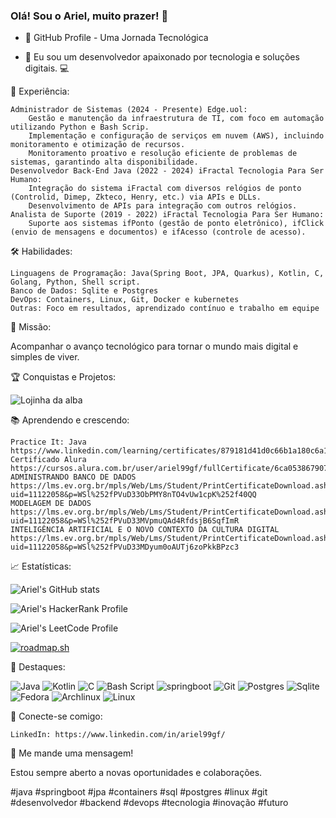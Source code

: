 ### Olá! Sou o Ariel, muito prazer! 👋

- 🚀 GitHub Profile - Uma Jornada Tecnológica

- 👋 Eu sou um desenvolvedor apaixonado por tecnologia e soluções digitais. 💻

💼 Experiência:
    
    Administrador de Sistemas (2024 - Presente) Edge.uol:
        Gestão e manutenção da infraestrutura de TI, com foco em automação utilizando Python e Bash Scrip.
        Implementação e configuração de serviços em nuvem (AWS), incluindo monitoramento e otimização de recursos.
        Monitoramento proativo e resolução eficiente de problemas de sistemas, garantindo alta disponibilidade.
    Desenvolvedor Back-End Java (2022 - 2024) iFractal Tecnologia Para Ser Humano:
        Integração do sistema iFractal com diversos relógios de ponto (Controlid, Dimep, Zkteco, Henry, etc.) via APIs e DLLs.
        Desenvolvimento de APIs para integração com outros relógios.
    Analista de Suporte (2019 - 2022) iFractal Tecnologia Para Ser Humano:
        Suporte aos sistemas ifPonto (gestão de ponto eletrônico), ifClick (envio de mensagens e documentos) e ifAcesso (controle de acesso).

🛠️ Habilidades:

    Linguagens de Programação: Java(Spring Boot, JPA, Quarkus), Kotlin, C, Golang, Python, Shell script.
    Banco de Dados: Sqlite e Postgres
    DevOps: Containers, Linux, Git, Docker e kubernetes
    Outras: Foco em resultados, aprendizado contínuo e trabalho em equipe

🚀 Missão:

Acompanhar o avanço tecnológico para tornar o mundo mais digital e simples de viver.

🏆 Conquistas e Projetos:

<!--
🏆 Conquistas:

    [Insira suas conquistas e projetos relevantes aqui]
-->
![Lojinha da alba](https://github.com/ariel99gf/albastore)

📚 Aprendendo e crescendo:

<!--
    [Insira seus cursos, certificações e eventos relevantes aqui]
-->
    Practice It: Java
    https://www.linkedin.com/learning/certificates/879181d41d0c66b1a180c6a13f3396249c57f4b0887b65622a91f27ffb20c71d
    Certificado Alura
    https://cursos.alura.com.br/user/ariel99gf/fullCertificate/6ca0538679077d3d9c96201f3e568fdf
    ADMINISTRANDO BANCO DE DADOS
    https://lms.ev.org.br/mpls/Web/Lms/Student/PrintCertificateDownload.ashx?uid=11122058&p=WSl%252fPVuD33ObPMY8nTO4vUw1cpK%252f40QQ
    MODELAGEM DE DADOS
    https://lms.ev.org.br/mpls/Web/Lms/Student/PrintCertificateDownload.ashx?uid=11122058&p=WSl%252fPVuD33MVpmuQAd4RfdsjB6SqfImR
    INTELIGÊNCIA ARTIFICIAL E O NOVO CONTEXTO DA CULTURA DIGITAL
    https://lms.ev.org.br/mpls/Web/Lms/Student/PrintCertificateDownload.ashx?uid=11122058&p=WSl%252fPVuD33MDyum0oAUTj6zoPkkBPzc3

📈 Estatísticas:

<!--
    [Insira suas estatísticas de repositórios, commits, estrelas, etc.]
-->
![Ariel's GitHub stats](https://github-readme-stats.vercel.app/api?username=ariel99gf&show_icons=true&theme=radical)

![Ariel's HackerRank Profile](https://www.hackerrank.com/profile/ariel99gf)

![Ariel's LeetCode Profile](https://leetcode.com/u/ariel99gf/)

[![roadmap.sh](https://api.roadmap.sh/v1-badge/tall/65ddc1fbaec67f2e2aa8dfee?variant=dark)](https://roadmap.sh)

🌟 Destaques:

<!--
    [Insira seus projetos favoritos, badges e outros destaques aqui]
-->
![Java](https://img.shields.io/badge/Java-ED8B00?style=for-the-badge&logo=openjdk&logoColor=white)
![Kotlin](https://img.shields.io/badge/Kotlin-0095D5?&style=for-the-badge&logo=kotlin&logoColor=white)
![C](https://img.shields.io/badge/C-00599C?style=for-the-badge&logo=c&logoColor=white)
![Bash Script](https://img.shields.io/badge/Bash%20Scripting-4EAA25?style=for-the-badge&logo=gnu-bash&logoColor=white)
![springboot](https://img.shields.io/badge/Spring-6DB33F?style=for-the-badge&logo=spring&logoColor=white)
![Git](https://img.shields.io/badge/GIT-E44C30?style=for-the-badge&logo=git&logoColor=white)
![Postgres](https://img.shields.io/badge/PostgreSQL-316192?style=for-the-badge&logo=postgresql&logoColor=white)
![Sqlite](https://img.shields.io/badge/SQLite-07405E?style=for-the-badge&logo=sqlite&logoColor=white)
![Fedora](https://img.shields.io/badge/Fedora-294172?style=for-the-badge&logo=fedora&logoColor=white)
![Archlinux](https://img.shields.io/badge/Arch_Linux-1793D1?style=for-the-badge&logo=arch-linux&logoColor=white)
![Linux](https://img.shields.io/badge/Linux-FCC624?style=for-the-badge&logo=linux&logoColor=black)

🤝 Conecte-se comigo:

    LinkedIn: https://www.linkedin.com/in/ariel99gf/

💬 Me mande uma mensagem!

Estou sempre aberto a novas oportunidades e colaborações.

#java #springboot #jpa #containers #sql #postgres #linux #git #desenvolvedor #backend #devops #tecnologia #inovação #futuro

<!--
**ariel99gf/ariel99gf** is a ✨ _special_ ✨ repository because its `README.md` (this file) appears on your GitHub profile.

Here are some ideas to get you started:

- 🔭 I’m currently working on ...
- 🌱 I’m currently learning ...
- 👯 I’m looking to collaborate on ...
- 🤔 I’m looking for help with ...
- 💬 Ask me about ...
- 📫 How to reach me: ...
- 😄 Pronouns: ...
- ⚡ Fun fact: ...

## Adding this sites:
https://www.hackerrank.com/dashboard

-->
